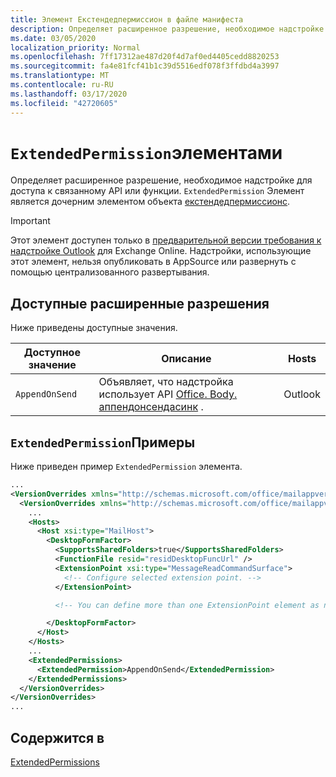 ```yaml
---
title: Элемент Екстендедпермиссион в файле манифеста
description: Определяет расширенное разрешение, необходимое надстройке для доступа к связанному API или функции.
ms.date: 03/05/2020
localization_priority: Normal
ms.openlocfilehash: 7ff17312ae487d20f4d7af0ed4405cedd8820253
ms.sourcegitcommit: fa4e81fcf41b1c39d5516edf078f3ffdbd4a3997
ms.translationtype: MT
ms.contentlocale: ru-RU
ms.lasthandoff: 03/17/2020
ms.locfileid: "42720605"
---
```

# <a name="extendedpermission-element"></a>`ExtendedPermission`элементами

Определяет расширенное разрешение, необходимое надстройке для доступа к связанному API или функции. `ExtendedPermission` Элемент является дочерним элементом объекта [екстендедпермиссионс](extendedpermissions.md).

> [!IMPORTANT]
> Этот элемент доступен только в [предварительной версии требования к надстройке Outlook](../objectmodel/preview-requirement-set/outlook-requirement-set-preview.md) для Exchange Online. Надстройки, использующие этот элемент, нельзя опубликовать в AppSource или развернуть с помощью централизованного развертывания.

## <a name="available-extended-permissions"></a>Доступные расширенные разрешения

Ниже приведены доступные значения.

|Доступное значение|Описание|Hosts|
|---|---|---|
|`AppendOnSend`|Объявляет, что надстройка использует API [Office. Body. аппендонсендасинк](/javascript/api/outlook/office.body?view=outlook-js-preview#appendonsendasync-data--options--callback-) .|Outlook|

## <a name="extendedpermission-example"></a>`ExtendedPermission`Примеры

Ниже приведен пример `ExtendedPermission` элемента.

```XML
...
<VersionOverrides xmlns="http://schemas.microsoft.com/office/mailappversionoverrides" xsi:type="VersionOverridesV1_0">
  <VersionOverrides xmlns="http://schemas.microsoft.com/office/mailappversionoverrides/1.1" xsi:type="VersionOverridesV1_1">
    ...
    <Hosts>
      <Host xsi:type="MailHost">
        <DesktopFormFactor>
          <SupportsSharedFolders>true</SupportsSharedFolders>
          <FunctionFile resid="residDesktopFuncUrl" />
          <ExtensionPoint xsi:type="MessageReadCommandSurface">
            <!-- Configure selected extension point. -->
          </ExtensionPoint>

          <!-- You can define more than one ExtensionPoint element as needed. -->

        </DesktopFormFactor>
      </Host>
    </Hosts>
    ...
    <ExtendedPermissions>
      <ExtendedPermission>AppendOnSend</ExtendedPermission>
    </ExtendedPermissions>
  </VersionOverrides>
</VersionOverrides>
...
```

## <a name="contained-in"></a>Содержится в

[ExtendedPermissions](extendedpermissions.md)
